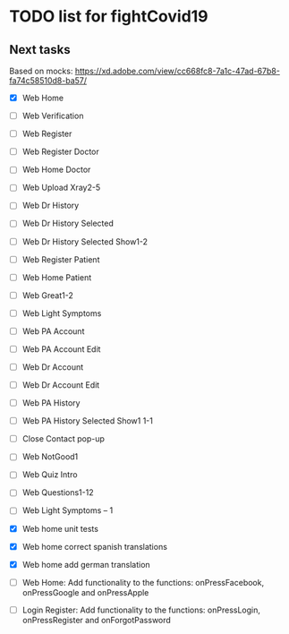 # TODO list for fightCovid19

## Next tasks

Based on mocks:
https://xd.adobe.com/view/cc668fc8-7a1c-47ad-67b8-fa74c58510d8-ba57/

- [X] Web Home
- [ ] Web Verification
- [ ] Web Register
- [ ] Web Register Doctor
- [ ] Web Home Doctor
- [ ] Web Upload Xray2-5
- [ ] Web Dr History
- [ ] Web Dr History Selected
- [ ] Web Dr History Selected Show1-2
- [ ] Web Register Patient
- [ ] Web Home Patient
- [ ] Web Great1-2
- [ ] Web Light Symptoms
- [ ] Web PA Account
- [ ] Web PA Account Edit
- [ ] Web Dr Account
- [ ] Web Dr Account Edit
- [ ] Web PA History
- [ ] Web PA History Selected Show1 1-1
- [ ] Close Contact pop-up
- [ ] Web NotGood1
- [ ] Web Quiz Intro
- [ ] Web Questions1-12
- [ ] Web Light Symptoms – 1

- [X] Web home unit tests
- [X] Web home correct spanish translations
- [X] Web home add german translation
- [ ] Web Home: Add functionality to the functions: onPressFacebook, onPressGoogle and onPressApple
- [ ] Login Register: Add functionality to the functions: onPressLogin, onPressRegister and onForgotPassword
